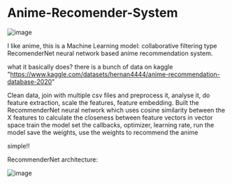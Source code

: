 # Anime-Recomender-System
![image](https://github.com/MrVersatile007/Anime-Recommendation-System/assets/96414851/4bcdf3a3-09af-4ec5-92a4-be052601c720)

I like anime, this is a Machine Learning model: collaborative filtering type RecomenderNet neural network based anime recommendation system.

what it basically does?
there is a bunch of data on kaggle "https://www.kaggle.com/datasets/hernan4444/anime-recommendation-database-2020"

Clean data, join with multiple csv files and preprocess it, analyse it, do feature extraction, scale the features, feature embedding. Built the RecommenderNet neural network which uses cosine similarity between the X features to calculate the closeness between feature vectors in vector space train the model set the callbacks, optimizer, learning rate, run the model save the weights, use the weights to recommend the anime

simple!!

RecommenderNet architecture:

![image](https://github.com/MrVersatile007/Anime-Recomender-System/assets/96414851/82d047a0-b01a-4892-ba14-78b0128c1bf7)
